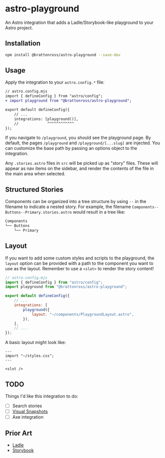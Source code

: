 # astro-playground

An Astro integration that adds a Ladle/Storybook-like playground to your Astro project.

## Installation

```sh
npm install @brattonross/astro-playground --save-dev
```

## Usage

Apply the integration to your `astro.config.*` file:

```diff lang="js" "playground()"
// astro.config.mjs
import { defineConfig } from "astro/config";
+ import playground from "@brattonross/astro-playground";

export default defineConfig({
    // ...
    integrations: [playground()],
    //             ^^^^^^^^^^^^
});
```

If you navigate to `/playground`, you should see the playground page. By default, the pages `/playground` and `/playground/[...slug]` are injected. You can customize the base path by passing an options object to the integration.

Any `.stories.astro` files in `src` will be picked up as "story" files. These will appear as nav items on the sidebar, and render the contents of the file in the main area when selected.

## Structured Stories

Components can be organized into a tree structure by using `--` in the filename to indicate a nested story. For example, the filename `Components--Buttons--Primary.stories.astro` would result in a tree like:

```txt
Components
└── Buttons
    └── Primary
```

## Layout

If you want to add some custom styles and scripts to the playground, the `layout` option can be provided with a path to the component you want to use as the layout. Remember to use a `<slot>` to render the story content!

```js
// astro.config.mjs
import { defineConfig } from "astro/config";
import playground from "@brattonross/astro-playground";

export default defineConfig({
	// ...
	integrations: [
		playground({
			layout: "~/components/PlaygroundLayout.astro",
		}),
	],
	// ...
});
```

A basic layout might look like:

```astro
---
import "~/styles.css";
---

<slot />
```

## TODO

Things I'd like this integration to do:

-   [ ] Search stories
-   [ ] [Visual Snapshots](https://ladle.dev/docs/visual-snapshots)
-   [ ] Axe integration

## Prior Art

-   [Ladle](https://github.com/tajo/ladle)
-   [Storybook](https://github.com/storybookjs/storybook)
